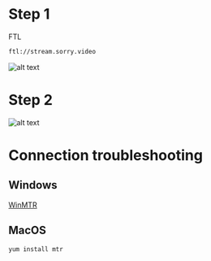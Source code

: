 # Step 1
FTL
```cmd
ftl://stream.sorry.video
```
![alt text](https://i.imgur.com/Yaecz9q.png)

# Step 2
![alt text](https://i.imgur.com/998nIOT.png)



# Connection troubleshooting
## Windows
[WinMTR](https://raw.githubusercontent.com/TheTabKey/FTL-Setup/main/WinMTR-v092.zip)
## MacOS
```cmd
yum install mtr
``` 

